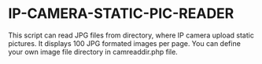 # IP-CAMERA-STATIC-PIC-READER
This script can read JPG files from directory, where IP camera upload static pictures.
It displays 100 JPG formated images per page.
You can define your own image file directory in camreaddir.php file.
